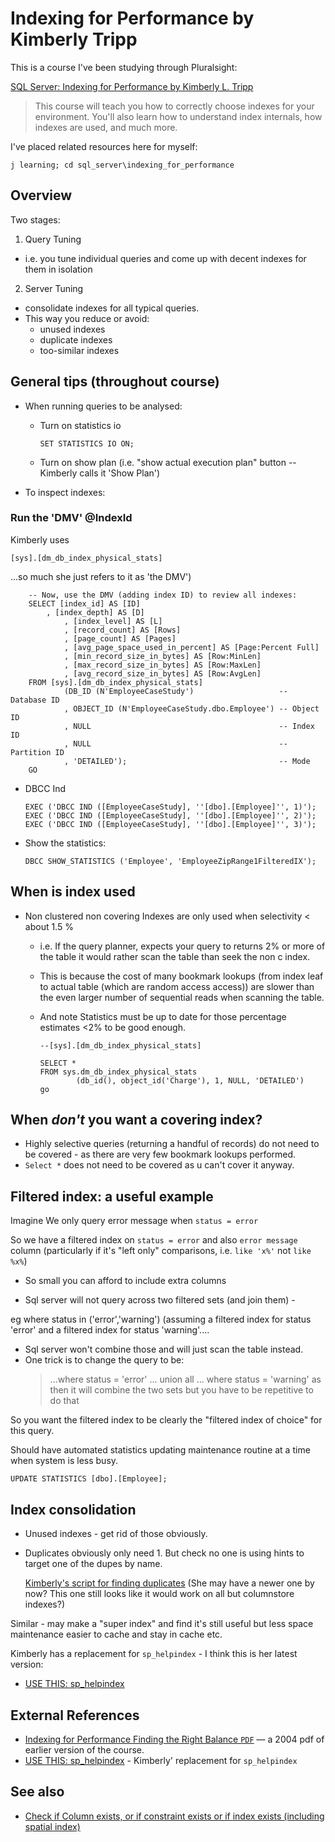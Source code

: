 ﻿# Indexing for Performance by Kimberly Tripp

This is a course I've been studying through Pluralsight:

[SQL Server: Indexing for Performance by Kimberly L. Tripp](https://www.pluralsight.com/courses/sqlserver-indexing-for-performance)

> This course will teach you how to correctly choose indexes for your environment. You'll also learn how to understand index internals, how indexes are used, and much more.

I've placed related resources here for myself:

    j learning; cd sql_server\indexing_for_performance

## Overview

Two stages:

1. Query Tuning
  - i.e. you tune individual queries and come up with decent indexes for them in isolation
2. Server Tuning
  - consolidate indexes for all typical queries.
  - This way you reduce or avoid:
    - unused indexes
    - duplicate indexes
    - too-similar indexes

## General tips (throughout course)

- When running queries to be analysed:
  - Turn on statistics io

		SET STATISTICS IO ON;

  - Turn on show plan (i.e. "show actual execution plan" button -- Kimberly calls it 'Show Plan')

- To inspect indexes:

### Run the 'DMV'  @IndexId


Kimberly uses

	[sys].[dm_db_index_physical_stats]

...so much she just refers to it as 'the DMV')


		-- Now, use the DMV (adding index ID) to review all indexes:
		SELECT [index_id] AS [ID]
			, [index_depth] AS [D]
				, [index_level] AS [L]
				, [record_count] AS [Rows]
				, [page_count] AS [Pages]
				, [avg_page_space_used_in_percent] AS [Page:Percent Full]
				, [min_record_size_in_bytes] AS [Row:MinLen]
				, [max_record_size_in_bytes] AS [Row:MaxLen]
				, [avg_record_size_in_bytes] AS [Row:AvgLen]
		FROM [sys].[dm_db_index_physical_stats]
				(DB_ID (N'EmployeeCaseStudy')					-- Database ID
				, OBJECT_ID (N'EmployeeCaseStudy.dbo.Employee') -- Object ID
				, NULL											-- Index ID
				, NULL											-- Partition ID
				, 'DETAILED');									-- Mode
		GO

  - DBCC Ind

		EXEC ('DBCC IND ([EmployeeCaseStudy], ''[dbo].[Employee]'', 1)');
		EXEC ('DBCC IND ([EmployeeCaseStudy], ''[dbo].[Employee]'', 2)');
		EXEC ('DBCC IND ([EmployeeCaseStudy], ''[dbo].[Employee]'', 3)');

  - Show the statistics:

		DBCC SHOW_STATISTICS ('Employee', 'EmployeeZipRange1FilteredIX');

## When is index used

- Non clustered non covering Indexes are only used when selectivity &lt; about 1.5 %
  - i.e. If the query planner, expects your query to returns 2% or more of the table it would rather scan the table than seek the non c index.
  - This is because the cost of many bookmark lookups (from index leaf to actual table (which are random access access)) are slower than the even larger number of sequential reads when scanning the table.
  - And note Statistics must be up to date for those percentage estimates &lt;2% to be good enough.

		--[sys].[dm_db_index_physical_stats]

		SELECT *
		FROM sys.dm_db_index_physical_stats
				(db_id(), object_id('Charge'), 1, NULL, 'DETAILED')
		go

## When *don't* you want a covering index?

- Highly selective queries (returning a handful of records) do not need to be covered - as there are very few bookmark lookups performed.
- `Select *` does not need to be covered as u can't cover it anyway.

## Filtered index: a useful example

Imagine We only query error message when `status = error`

So we have a filtered index on `status = error` and also `error message` column (particularly if it's "left only" comparisons, i.e. `like 'x%'` not `like %x%`)

- So small you can afford to include extra columns

- Sql server will not query across two filtered sets (and join them) -

eg where status in ('error','warning') (assuming a filtered index for status 'error' and a filtered index for status 'warning'....

- Sql server won't combine those and will just scan the table instead.
- One trick is to change the query to be:
	> ...where status = 'error' ... union all ... where status = 'warning'
	as then it will combine the two sets but you have to be repetitive to do that

So you want the filtered index to be clearly the "filtered index of choice" for this query.

Should have automated statistics updating maintenance routine at a time when system is less busy.

	UPDATE STATISTICS [dbo].[Employee];

## Index consolidation

- Unused indexes - get rid of those obviously.

- Duplicates obviously only need 1. But check no one is using hints to target one of the dupes by name.

	[Kimberly's script for finding duplicates](https://www.sqlskills.com/blogs/kimberly/removing-duplicate-indexes/) (She may have a newer one by now? This one still looks like it would work on all but columnstore indexes?)

Similar - may make a "super index" and find it's still useful but less space maintenance easier to cache and stay in cache etc.

Kimberly has a replacement for `sp_helpindex` - I think this is her latest version:

- [USE THIS: sp_helpindex](https://www.sqlskills.com/blogs/kimberly/sp_helpindex-v20170228/)

## External References

- [Indexing for Performance Finding the Right Balance `PDF`](https://www.sqlskills.com/blogs/kimberly/content/binary/indexesrightbalance.pdf) &mdash; a 2004 pdf of earlier version of the course.
- [USE THIS: sp_helpindex](https://www.sqlskills.com/blogs/kimberly/sp_helpindex-v20170228/) - Kimberly' replacement for `sp_helpindex`

## See also

- [Check if Column exists, or if constraint exists or if index exists (including spatial index)](check_if_column_constraint_index_exists.md)
